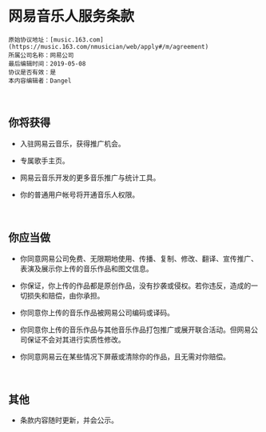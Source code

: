 # 网易音乐人服务条款

```
原始协议地址：[music.163.com](https://music.163.com/nmusician/web/apply#/m/agreement)
所属公司名称：网易公司
最后编辑时间：2019-05-08
协议是否有效：是
本内容编辑者：Dangel
```

<br />

## 你将获得

- 入驻网易云音乐，获得推广机会。

- 专属歌手主页。

- 网易云音乐开发的更多音乐推广与统计工具。

- 你的普通用户帐号将开通音乐人权限。

<br />

## 你应当做

- 你同意网易公司免费、无限期地使用、传播、复制、修改、翻译、宣传推广、表演及展示你上传的音乐作品和图文信息。

- 你保证，你上传的作品都是原创作品，没有抄袭或侵权。若你违反，造成的一切损失和赔偿，由你承担。

- 你同意你上传的音乐作品被网易公司编码或译码。

- 你同意你上传的音乐作品与其他音乐作品打包推广或展开联合活动。但网易公司保证不会对其进行实质性修改。

- 你同意网易云在某些情况下屏蔽或清除你的作品，且无需对你赔偿。

<br />

## 其他

- 条款内容随时更新，并会公示。

<br />

<br />